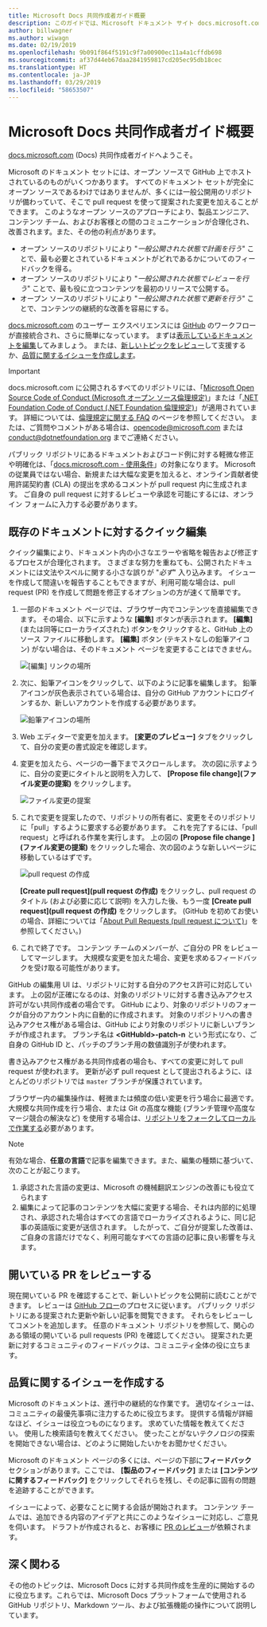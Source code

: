 ```yaml
---
title: Microsoft Docs 共同作成者ガイド概要
description: このガイドでは、Microsoft ドキュメント サイト docs.microsoft.com で協力する方法について説明します。
author: billwagner
ms.author: wiwagn
ms.date: 02/19/2019
ms.openlocfilehash: 9b091f864f5191c9f7a00900ec11a4a1cffdb698
ms.sourcegitcommit: af37d44eb67daa2841959817cd205ec95db18cec
ms.translationtype: HT
ms.contentlocale: ja-JP
ms.lasthandoff: 03/29/2019
ms.locfileid: "58653507"
---
```

# <a name="microsoft-docs-contributor-guide-overview"></a>Microsoft Docs 共同作成者ガイド概要

[docs.microsoft.com](https://docs.microsoft.com) (Docs) 共同作成者ガイドへようこそ。

Microsoft のドキュメント セットには、オープン ソースで GitHub 上でホストされているのものがいくつかあります。 すべてのドキュメント セットが完全にオープン ソースであるわけではありませんが、多くには一般公開用のリポジトリが備わっていて、そこで pull request を使って提案された変更を加えることができます。 このようなオープン ソースのアプローチにより、製品エンジニア、コンテンツ チーム、およびお客様との間のコミュニケーションが合理化され、改善されます。また、その他の利点があります。

- オープン ソースのリポジトリにより "_一般公開された状態で計画を行う_" ことで、最も必要とされているドキュメントがどれであるかについてのフィードバックを得る。
- オープン ソースのリポジトリにより "_一般公開された状態でレビューを行う_" ことで、最も役に立つコンテンツを最初のリリースで公開する。
- オープン ソースのリポジトリにより "_一般公開された状態で更新を行う_" ことで、コンテンツの継続的な改善を容易にする。

[docs.microsoft.com](https://docs.microsoft.com) のユーザー エクスペリエンスには [GitHub](https://github.com) のワークフローが直接統合され、さらに簡単になっています。 まずは[表示しているドキュメントを編集](#quick-edits-to-existing-documents)してみましょう。 または、[新しいトピックをレビュー](#review-open-prs)して支援するか、[品質に関するイシューを作成します](#create-quality-issues)。

> [!IMPORTANT]
> docs.microsoft.com に公開されるすべてのリポジトリには、「[Microsoft Open Source Code of Conduct (Microsoft オープン ソース倫理規定)](https://opensource.microsoft.com/codeofconduct/)」または「[.NET Foundation Code of Conduct (.NET Foundation 倫理規定)](https://dotnetfoundation.org/code-of-conduct)」が適用されています。 詳細については、[倫理規定に関する FAQ](https://opensource.microsoft.com/codeofconduct/faq/) のページを参照してください。 または、ご質問やコメントがある場合は、[opencode@microsoft.com](mailto:opencode@microsoft.com) または [conduct@dotnetfoundation.org](mailto:conduct@dotnetfoundation.org) までご連絡ください。<br>
>
> パブリック リポジトリにあるドキュメントおよびコード例に対する軽微な修正や明確化は、「[docs.microsoft.com - 使用条件](https://docs.microsoft.com/legal/termsofuse)」の対象になります。 Microsoft の従業員ではない場合、新規または大幅な変更を加えると、オンライン貢献者使用許諾契約書 (CLA) の提出を求めるコメントが pull request 内に生成されます。 ご自身の pull request に対するレビューや承認を可能にするには、オンライン フォームに入力する必要があります。

## <a name="quick-edits-to-existing-documents"></a>既存のドキュメントに対するクイック編集

クイック編集により、ドキュメント内の小さなエラーや省略を報告および修正するプロセスが合理化されます。 さまざまな努力を重ねても、公開されたドキュメントには文法やスペルに関する小さな誤りが "_必ず_" 入り込みます。 イシューを作成して間違いを報告することもできますが、利用可能な場合は、pull request (PR) を作成して問題を修正するオプションの方が速くて簡単です。

1. 一部のドキュメント ページでは、ブラウザー内でコンテンツを直接編集できます。 その場合、以下に示すような **[編集]** ボタンが表示されます。 **[編集]** (または同等にローカライズされた) ボタンをクリックすると、GitHub 上のソース ファイルに移動します。 **[編集]** ボタン (テキストなしの鉛筆アイコン) がない場合は、そのドキュメント ページを変更することはできません。

   ![[編集] リンクの場所](./media/index/edit-article.png)

2. 次に、鉛筆アイコンをクリックして、以下のように記事を編集します。 鉛筆アイコンが灰色表示されている場合は、自分の GitHub アカウントにログインするか、新しいアカウントを作成する必要があります。 

   ![鉛筆アイコンの場所](./media/index/edit-icon.png)


3. Web エディターで変更を加えます。 **[変更のプレビュー]** タブをクリックして、自分の変更の書式設定を確認します。

4. 変更を加えたら、ページの一番下までスクロールします。 次の図に示すように、自分の変更にタイトルと説明を入力して、 **[Propose file change]\(ファイル変更の提案\)** をクリックします。

   ![ファイル変更の提案](./media/index/submit-pull-request.png)

5. これで変更を提案したので、リポジトリの所有者に、変更をそのリポジトリに「pull」するように要求する必要があります。 これを完了するには、「pull request」と呼ばれる作業を実行します。 上の図の **[Propose file change ]\(ファイル変更の提案\)** をクリックした場合、次の図のような新しいページに移動しているはずです。

   ![pull request の作成](media/index/create-pull-request.png)

   **[Create pull request]\(pull request の作成)** をクリックし、pull request のタイトル (および必要に応じて説明) を入力した後、もう一度 **[Create pull request]\(pull request の作成)** をクリックします。 (GitHub を初めてお使いの場合、詳細については「[About Pull Requests (pull request について)](https://help.github.com/en/articles/about-pull-requests)」を参照してください。)

6. これで終了です。 コンテンツ チームのメンバーが、ご自分の PR をレビューしてマージします。 大規模な変更を加えた場合、変更を求めるフィードバックを受け取る可能性があります。

GitHub の編集用 UI は、リポジトリに対する自分のアクセス許可に対応しています。 上の図が正確になるのは、対象のリポジトリに対する書き込みアクセス許可がない共同作成者の場合です。 GitHub により、対象のリポジトリのフォークが自分のアカウント内に自動的に作成されます。 対象のリポジトリへの書き込みアクセス権がある場合は、GitHub により対象のリポジトリに新しいブランチが作成されます。 ブランチ名は **\<GitHubId\>-patch-n** という形式になり、ご自身の GitHub ID と、パッチのブランチ用の数値識別子が使われます。

書き込みアクセス権がある共同作成者の場合も、すべての変更に対して pull request が使われます。 更新が必ず pull request として提出されるように、ほとんどのリポジトリでは `master` ブランチが保護されています。

ブラウザー内の編集操作は、軽微または頻度の低い変更を行う場合に最適です。 大規模な共同作成を行う場合、または Git の高度な機能 (ブランチ管理や高度なマージ競合の解決など) を使用する場合は、[リポジトリをフォークしてローカルで作業する](how-to-write-workflows-major.md)必要があります。

> [!NOTE]
> 有効な場合、**任意の言語**で記事を編集できます。また、編集の種類に基づいて、次のことが起こります。
> 1. 承認された言語の変更は、Microsoft の機械翻訳エンジンの改善にも役立てられます
> 2. 編集によって記事のコンテンツを大幅に変更する場合、それは内部的に処理され、承認された場合はすべての言語でローカライズされるように、同じ記事の英語版に変更が送信されます。
> したがって、ご自分が提案した改善は、ご自身の言語だけでなく、利用可能なすべての言語の記事に良い影響を与えます。

## <a name="review-open-prs"></a>開いている PR をレビューする

現在開いている PR を確認することで、新しいトピックを公開前に読むことができます。 レビューは [GitHub フロー](https://guides.github.com/introduction/flow/)のプロセスに従います。 パブリック リポジトリにある提案された更新や新しい記事を閲覧できます。 それらをレビューしてコメントを追加します。 任意のドキュメント リポジトリを参照して、関心のある領域の開いている pull requests (PR) を確認してください。 提案された更新に対するコミュニティのフィードバックは、コミュニティ全体の役に立ちます。

## <a name="create-quality-issues"></a>品質に関するイシューを作成する

Microsoft のドキュメントは、進行中の継続的な作業です。 適切なイシューは、コミュニティの最優先事項に注力するために役立ちます。 提供する情報が詳細なほど、イシューは役立つものになります。 求めていた情報を教えてください。 使用した検索語句を教えてください。 使ったことがないテクノロジの探索を開始できない場合は、どのように開始したいかをお聞かせください。

Microsoft のドキュメント ページの多くには、ページの下部に**フィードバック** セクションがあります。ここでは、 **[製品のフィードバック]** または **[コンテンツに関するフィードバック]** をクリックしてそれらを残し、その記事に固有の問題を追跡することができます。

イシューによって、必要なことに関する会話が開始されます。 コンテンツ チームでは、追加できる内容のアイデアと共にこのようなイシューに対応し、ご意見を伺います。 ドラフトが作成されると、お客様に [PR のレビュー](#review-open-prs)が依頼されます。

## <a name="get-more-involved"></a>深く関わる

その他のトピックは、Microsoft Docs に対する共同作成を生産的に開始するのに役立ちます。これらでは、Microsoft Docs プラットフォームで使用される GitHub リポジトリ、Markdown ツール、および拡張機能の操作について説明しています。
